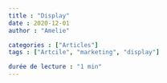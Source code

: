 ```yaml
---
title : "Display"
date : 2020-12-01
author : "Amelie"

categories : ["Articles"]
tags : ["Artcile", "marketing", "display"]

durée de lecture : "1 min"
---
```

